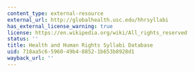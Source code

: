 ```yaml
---
content_type: external-resource
external_url: http://globalhealth.usc.edu/hhrsyllabi
has_external_license_warning: true
license: https://en.wikipedia.org/wiki/All_rights_reserved
status: ''
title: Health and Human Rights Syllabi Database
uid: 718aa5c6-5960-49b4-8852-1b653b8928d1
wayback_url: ''
---
```

